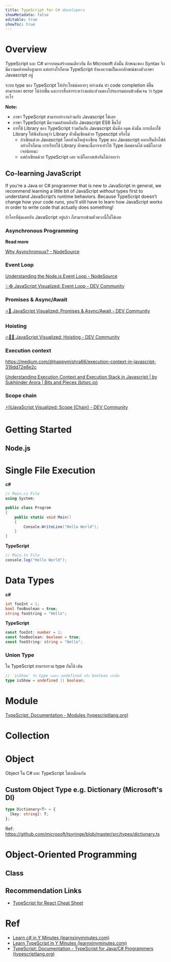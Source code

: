 ```yaml
---
title: TypeScript for C# developers
showMetadata: false
editable: true
showToc: true
---
```


# Overview

TypeScript และ C# มาจากคนสร้างคนเดียวกัน คือ Microsoft ดังนั้น ลักษณะของ Syntax จึงมีความคล้ายคลึงสูงมาก แต่อย่างไรก็ตาม TypeScript ยังคงความเป็นเอกลักษณ์ของตัวภาษา Javascript อยู่

ระบบ type ของ TypeScript ให้ประโยชน์หลายๆ อย่างเช่น ทำ code completion ดีขึ้น  สามารถหา error ได้ง่ายขึ้น และการสื่อสารระหว่างแต่ละส่วนของโปรแกรมค่อนข้างชัดเจน ว่า type อะไร

**Note:**

- ภาษา TypeScript สามารถทำงานร่วมกับ Javascript ได้เลย
- ภาษา TypeScript มีความคล้ายคลึงกับ Javascript ES6 ขึ้นไป
- การใช้ Library ของ TypeScript ร่วมกันกับ Javascript นั่นคือ `npm` ดังนั้น การเลือกใช้ Library ให้พึงสังเกตุว่า Library ตัวนั้นเขียนด้วย Typesctipt หรือไม่
  - ถ้าเขียนด้วย Javascript โดยส่วนใหญ่จะเขียน Type  ของ Javascript แยกเป็นอีกไฟล์ อย่างไรก็ตาม การเรียกใช้ Library ลักษณะนี้อาจจะทำให้ Type ผิดพลาดได้ แต่มีโอกาสเจอน้อยนะ
  - แต่ถ้าเขียนด้วย TypeScript เลย จะมีโอกาสเข้ากันได้ง่ายกว่า

## Co-learning JavaScript

If you’re a Java or C# programmer that is new to JavaScript in general, we recommend learning a little bit of JavaScript *without* types first to understand JavaScript’s runtime behaviors. Because TypeScript doesn’t change how your code *runs*, you’ll still have to learn how JavaScript works in order to write code that actually does something!

ถ้าใครที่คุ้นเคยกับ JavaScript อยู่แล้ว ก็สามารถข้ามหัวพวกนี้ไปได้เลย

### Asynchronous Programming

**Read more**

[Why Asynchronous? - NodeSource](https://nodesource.com/blog/why-asynchronous/)

### Event Loop

[Understanding the Node.js Event Loop - NodeSource](https://nodesource.com/blog/understanding-the-nodejs-event-loop/)

[✨♻️ JavaScript Visualized: Event Loop - DEV Community](https://dev.to/lydiahallie/javascript-visualized-event-loop-3dif)

### Promises & Async/Await

[⭐️🎀 JavaScript Visualized: Promises & Async/Await - DEV Community](https://dev.to/lydiahallie/javascript-visualized-promises-async-await-5gke)

### Hoisting

[🔥🕺🏼 JavaScript Visualized: Hoisting - DEV Community](https://dev.to/lydiahallie/javascript-visualized-hoisting-478h)

### Execution context

https://medium.com/@happymishra66/execution-context-in-javascript-319dd72e8e2c

[Understanding Execution Context and Execution Stack in Javascript | by Sukhjinder Arora | Bits and Pieces (bitsrc.io)](https://blog.bitsrc.io/understanding-execution-context-and-execution-stack-in-javascript-1c9ea8642dd0)

### Scope chain

[⚡️⛓JavaScript Visualized: Scope (Chain) - DEV Community](https://dev.to/lydiahallie/javascript-visualized-scope-chain-13pd)

# Getting Started

## Node.js

# Single File Execution

**c#**

```c#
// Main.cs File
using System;

public class Program
{
	public static void Main()
	{
		Console.WriteLine("Hello World");
	}
}
```

**TypeScript**

```c#
// Main.ts File
console.log("Hello World");
```

# Data Types
**c#**

```c#
int fooInt = 1;
bool fooBoolean = true;
string fooString = "Hello";
```

**TypeScript**

```typescript
const fooInt: number = 1;
const fooBoolean: boolean = true;
const fooString: string = "Hello";
```


### Union Type

ใน TypeScript สามารถรวม type กันได้ เช่น

```typescript
// `isShow` รับ type เฉพาะ undefined หรือ boolean เท่านั้น
type isShow = undefined || boolean;
```
# Module

[TypeScript: Documentation - Modules (typescriptlang.org)](https://www.typescriptlang.org/docs/handbook/modules.html)

# Collection
# Object

Object ใน C# และ TypeScript ไม่เหมือนกัน

## Custom Object Type e.g. Dictionary  (Microsoft's DI)
```typescript
type Dictionary<T> = {
  [key: string]: T;
};
```
Ref: <https://github.com/microsoft/tsyringe/blob/master/src/types/dictionary.ts>

# Object-Oriented Programming
## Class

## Recommendation Links
- [TypeScript for React Cheat Sheet](https://react-typescript-cheatsheet.netlify.app/)

# Ref

- [Learn c# in Y Minutes (learnxinyminutes.com)](https://learnxinyminutes.com/docs/csharp/)
- [Learn TypeScript in Y Minutes (learnxinyminutes.com)](https://learnxinyminutes.com/docs/typescript/)
- [TypeScript: Documentation - TypeScript for Java/C# Programmers (typescriptlang.org)](https://www.typescriptlang.org/docs/handbook/typescript-in-5-minutes-oop.html)
